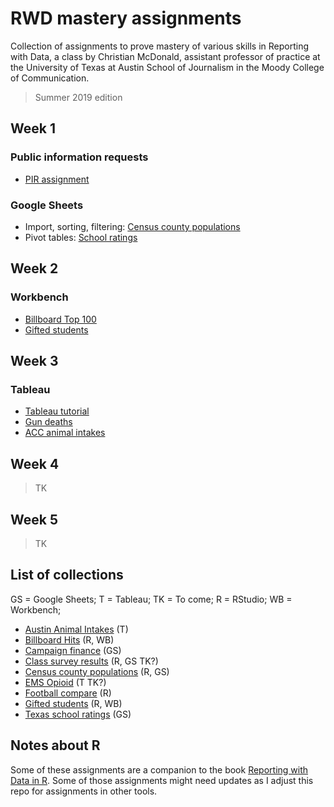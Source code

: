 # RWD mastery assignments

Collection of assignments to prove mastery of various skills in Reporting with Data, a class by Christian McDonald, assistant professor of practice at the University of Texas at Austin School of Journalism in the Moody College of Communication.

> Summer 2019 edition

## Week 1

### Public information requests

- [PIR assignment](pir)

### Google Sheets

- Import, sorting, filtering: [Census county populations](census-county-populations/rubric-gs.md)
- Pivot tables: [School ratings](ed-school-ratings/rubric-gs.md)

## Week 2

### Workbench

- [Billboard Top 100](billboard-hits/rubric-wb.md)
- [Gifted students](ed-gifted-students/rubric-wb.md)

## Week 3

### Tableau

- [Tableau tutorial](tableau-tutorials/)
- [Gun deaths](https://drive.google.com/open?id=1sQBl9TpbBDtasvw8dOql1qQtS-iurZAivPgnOrREmrs)
- [ACC animal intakes](austin-animal-center/)

## Week 4

> TK

## Week 5

> TK

## List of collections

GS = Google Sheets; T = Tableau; TK = To come; R = RStudio; WB = Workbench; 

- [Austin Animal Intakes](austin-animal-intakes) (T)
- [Billboard Hits](billboard-hits) (R, WB)
- [Campaign finance](campaign-finance) (GS)
- [Class survey results](survey-results) (R, GS TK?)
- [Census county populations](census-county-populations) (R, GS)
- [EMS Opioid](ems-opioid) (T TK?)
- [Football compare](football-compare) (R)
- [Gifted students](ed-gifted-students) (R, WB)
- [Texas school ratings](ed-school-ratings) (GS)

## Notes about R

Some of these assignments are a companion to the book [Reporting with Data in R](https://utdata.github.io/rwd-r-reporting-with-data/). Some of those assignments might need updates as I adjust this repo for assignments in other tools.
